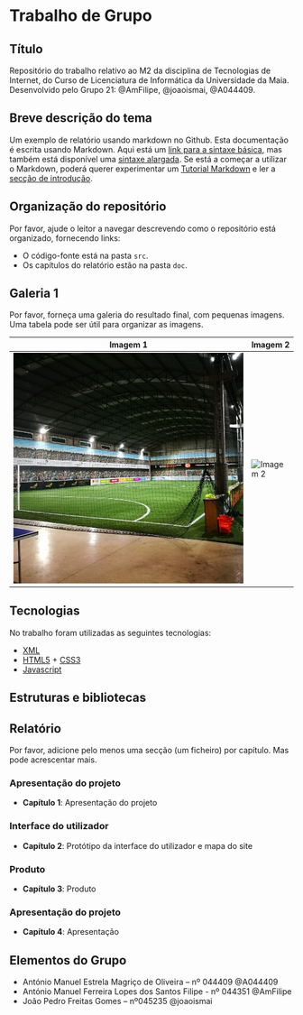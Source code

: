 # Trabalho de Grupo

## Título
Repositório do trabalho relativo ao M2 da disciplina de Tecnologias de Internet, do Curso de Licenciatura de Informática da Universidade da Maia. 
Desenvolvido pelo Grupo 21: 
@AmFilipe, @joaoismai, @A044409.

## Breve descrição do tema
Um exemplo de relatório usando markdown no Github. Esta documentação é escrita usando Markdown. Aqui está um [link para a sintaxe básica](https://www.markdownguide.org/basic-syntax/), mas também está disponível uma [sintaxe alargada](https://www.markdownguide.org/extended-syntax/). Se está a começar a utilizar o Markdown, poderá querer experimentar um [Tutorial Markdown](https://www.markdowntutorial.com/) e ler a [secção de introdução](https://www.markdownguide.org/getting-started/).

## Organização do repositório
Por favor, ajude o leitor a navegar descrevendo como o repositório está organizado, fornecendo links:

- O código-fonte está na pasta `src`.
- Os capítulos do relatório estão na pasta `doc`.

## Galeria 1
Por favor, forneça uma galeria do resultado final, com pequenas imagens. Uma tabela pode ser útil para organizar as imagens.

| Imagem 1 | Imagem 2 |
| -------- | -------- |
| ![Imagem 1](\galeria\2019-11-07.jpg) | ![Imagem 2](link_da_imagem_2) |

## Tecnologias
No trabalho foram utilizadas as seguintes tecnologias:

- [XML](https://www.w3schools.com/xml/)
- [HTML5](https://developer.mozilla.org/en-US/docs/Web/Guide/HTML/HTML5) + [CSS3](https://developer.mozilla.org/en-US/docs/Web/CSS/CSS3)
- [Javascript](https://developer.mozilla.org/en-US/docs/Web/JavaScript)

## Estruturas e bibliotecas


## Relatório
Por favor, adicione pelo menos uma secção (um ficheiro) por capítulo. Mas pode acrescentar mais.

### Apresentação do projeto
- **Capítulo 1**: Apresentação do projeto

### Interface do utilizador
- **Capítulo 2**: Protótipo da interface do utilizador e mapa do site

### Produto
- **Capítulo 3**: Produto

### Apresentação do projeto
- **Capítulo 4**: Apresentação

## Elementos do Grupo
- António Manuel Estrela Magriço de Oliveira – nº 044409 @A044409
- António Manuel Ferreira Lopes dos Santos Filipe - nº 044351 @AmFilipe
- João Pedro Freitas Gomes – nº045235 @joaoismai
